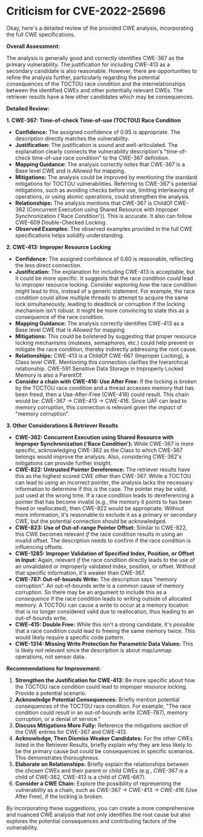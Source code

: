 # Criticism for CVE-2022-25696

Okay, here's a detailed review of the provided CWE analysis, incorporating the full CWE specifications.

**Overall Assessment:**

The analysis is generally good and correctly identifies CWE-367 as the primary vulnerability. The justification for including CWE-413 as a secondary candidate is also reasonable. However, there are opportunities to refine the analysis further, particularly regarding the potential consequences of the TOCTOU race condition and the interrelationships between the identified CWEs and other potentially relevant CWEs. The retriever results have a few other candidates which may be consequences.

**Detailed Review:**

**1. CWE-367: Time-of-check Time-of-use (TOCTOU) Race Condition**

*   **Confidence:** The assigned confidence of 0.95 is appropriate. The description directly matches the vulnerability.
*   **Justification:** The justification is sound and well-articulated. The explanation clearly connects the vulnerability description's "time-of-check time-of-use race condition" to the CWE-367 definition.
*   **Mapping Guidance:** The analysis correctly notes that CWE-367 is a Base level CWE and is *Allowed* for mapping.
*   **Mitigations:** The analysis could be improved by mentioning the standard mitigations for TOCTOU vulnerabilities. Referring to CWE-367's potential mitigations, such as avoiding checks before use, limiting interleaving of operations, or using atomic operations, could strengthen the analysis.
*   **Relationships:** The analysis mentions that CWE-367 is ChildOf CWE-362 (Concurrent Execution using Shared Resource with Improper Synchronization ('Race Condition')). This is accurate. It also can follow CWE-609 Double-Checked Locking.
*   **Observed Examples:** The observed examples provided in the full CWE specifications helps solidify understanding.

**2. CWE-413: Improper Resource Locking**

*   **Confidence:** The assigned confidence of 0.60 is reasonable, reflecting the less direct connection.
*   **Justification:** The explanation for including CWE-413 is acceptable, but it could be more specific.  It suggests that the race condition *could* lead to improper resource locking.  Consider exploring *how* the race condition might lead to this, instead of a generic statement.  For example, the race condition could allow multiple threads to attempt to acquire the same lock simultaneously, leading to deadlock or corruption if the locking mechanism isn't robust. It might be more convincing to state this as a consequence of the race condition.
*   **Mapping Guidance:** The analysis correctly identifies CWE-413 as a Base level CWE that is *Allowed* for mapping.
*   **Mitigations:** This could be bolstered by suggesting that proper resource locking mechanisms (mutexes, semaphores, etc.) could help prevent or mitigate the race condition, thereby indirectly addressing the root cause.
*   **Relationships:** CWE-413 is a ChildOf CWE-667 (Improper Locking), a Class level CWE. Mentioning this connection clarifies the hierarchical relationship. CWE-591 Sensitive Data Storage in Improperly Locked Memory is also a ParentOf.
*   **Consider a chain with CWE-416: Use After Free:** If the locking is broken by the TOCTOU race condition and a thread accesses memory that has been freed, then a Use-After-Free (CWE-416) could result.  This chain would be:  CWE-367 -> CWE-413 -> CWE-416. Since UAF can lead to memory corruption, this connection is relevant given the *impact* of "memory corruption".

**3. Other Considerations & Retriever Results**

*   **CWE-362: Concurrent Execution using Shared Resource with Improper Synchronization ('Race Condition'):** While CWE-367 is more specific, acknowledging CWE-362 as the Class to which CWE-367 belongs would improve the analysis. Also, considering CWE-362's mitigations can provide further insight.
*   **CWE-822: Untrusted Pointer Dereference:** The retriever results have this as the highest scored CWE other than CWE-367. While a TOCTOU can lead to using an incorrect pointer, the analysis lacks the necessary information to determine if this is the case. The pointer may be valid, just used at the wrong time. If a race condition leads to dereferencing a pointer that has become invalid (e.g., the memory it points to has been freed or reallocated), then CWE-822 would be appropriate. Without more information, it's reasonable to exclude it as a primary or secondary CWE, but the potential connection should be acknowledged.
*   **CWE-823: Use of Out-of-range Pointer Offset:**  Similar to CWE-822, this CWE becomes relevant *if* the race condition results in using an invalid offset. The description needs to confirm if the race condition is influencing offsets.
*   **CWE-1285: Improper Validation of Specified Index, Position, or Offset in Input:**  Again, relevant *if* the race condition directly leads to the use of an unvalidated or improperly validated index, position, or offset. Without that specific information, it's weaker than CWE-367.
*   **CWE-787: Out-of-bounds Write:** The description says "memory corruption". An out-of-bounds write is a common cause of memory corruption. So there may be an argument to include this as a *consequence* if the race condition leads to writing outside of allocated memory. A TOCTOU can cause a write to occur at a memory location that is no longer considered valid due to reallocation, thus leading to an out-of-bounds write.
*   **CWE-415: Double Free:** While this isn't a strong candidate, it's *possible* that a race condition could lead to freeing the same memory twice. This would likely require a specific code pattern.
*   **CWE-1314: Missing Write Protection for Parametric Data Values:** This is likely *not* relevant since the description is about map/unmap operations, not sensor data.

**Recommendations for Improvement:**

1.  **Strengthen the Justification for CWE-413:** Be more specific about how the TOCTOU race condition could lead to improper resource locking. Provide a potential scenario.
2.  **Acknowledge Potential Consequences:** Briefly mention potential consequences of the TOCTOU race condition. For example, "The race condition could result in an out-of-bounds write (CWE-787), memory corruption, or a denial of service."
3.  **Discuss Mitigations More Fully:**  Reference the mitigations section of the CWE entries for CWE-367 and CWE-413.
4.  **Acknowledge, Then Dismiss Weaker Candidates:** For the other CWEs listed in the Retriever Results, briefly explain why they are less likely to be the primary cause but *could* be consequences in specific scenarios. This demonstrates thoroughness.
5.  **Elaborate on Relationships:** Briefly explain the relationships between the chosen CWEs and their parent or child CWEs (e.g., CWE-367 is a child of CWE-362, CWE-413 is a child of CWE-667).
6.  **Consider a CWE Chain:** Explore the possibility of representing the vulnerability as a chain, such as CWE-367 -> CWE-413 -> CWE-416 (Use After Free), if the locking is broken.

By incorporating these suggestions, you can create a more comprehensive and nuanced CWE analysis that not only identifies the root cause but also explores the potential consequences and contributing factors of the vulnerability.